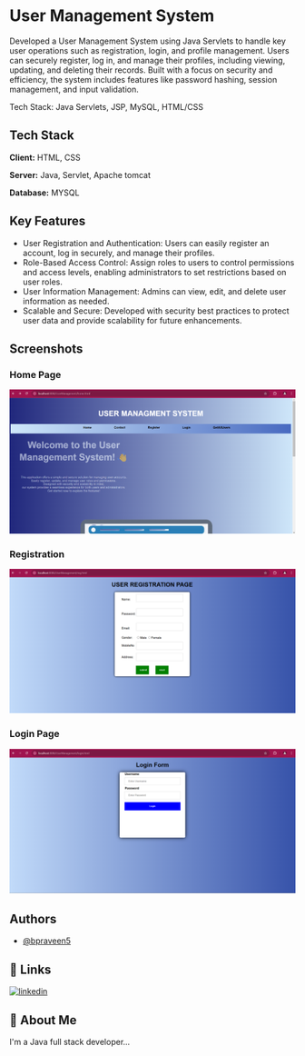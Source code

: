 
# User Management System

Developed a User Management System using Java Servlets to handle key user operations such as registration, login, and profile management. Users can securely register, log in, and manage their profiles, including viewing, updating, and deleting their records. Built with a focus on security and efficiency, the system includes features like password hashing, session management, and input validation.

Tech Stack: Java Servlets, JSP, MySQL, HTML/CSS


## Tech Stack

**Client:** HTML, CSS

**Server:** Java, Servlet, Apache tomcat

**Database:** MYSQL


## Key Features

- User Registration and Authentication: Users can easily register an account, log in securely, and manage their profiles.
- Role-Based Access Control: Assign roles to users to control permissions and access levels, enabling administrators to set restrictions based on user roles.
- User Information Management: Admins can view, edit, and delete user information as needed.
- Scalable and Secure: Developed with security best practices to protect user data and provide scalability for future enhancements.

## Screenshots
### Home Page
![App Screenshot](https://github.com/bpraveen5/User_Management_System/blob/main/UserManagement/src/main/Screenshot%202024-10-28%20162651.png?raw=true)


### Registration
![App Screenshot](https://github.com/bpraveen5/User_Management_System/blob/main/UserManagement/src/main/Screenshot%202024-10-28%20162844.png?raw=true)

### Login Page
![App Screenshot](https://github.com/bpraveen5/User_Management_System/blob/main/UserManagement/src/main/Screenshot%202024-10-28%20162906.png?raw=true)


## Authors

- [@bpraveen5](https://github.com/bpraveen5)


## 🔗 Links

[![linkedin](https://img.shields.io/badge/linkedin-0A66C2?style=for-the-badge&logo=linkedin&logoColor=white)](http://linkedin.com/in/b-praveen-kumar-4bb9912a7/)


## 🚀 About Me
I'm a Java full stack developer...

